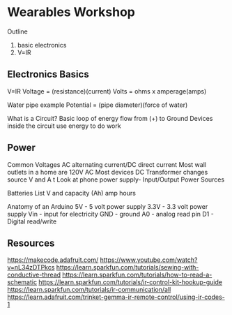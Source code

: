 <H1>Wearables Workshop</H1>

Outline
1. basic electronics
2. V=IR

<h2>Electronics Basics</h2>

V=IR 
Voltage = (resistance)(current)
Volts = ohms x amperage(amps)

Water pipe example
Potential = (pipe diameter)(force of water)

What is a Circuit? Basic loop of energy flow from (+) to Ground
Devices inside the circuit use energy to do work

<h2>Power</h2>
Common Voltages
AC alternating current/DC direct current
Most wall outlets in a home are 120V AC
Most devices DC
Transformer changes source V and A t
Look at phone power supply- Input/Output
Power Sources

Batteries
List V and capacity (Ah) amp hours

Anatomy of an Arduino 
5V - 5 volt power supply
3.3V - 3.3 volt power supply
Vin - input for electricity
GND - ground
A0 - analog read pin
D1 - Digital read/write

<h2>Resources</h2>

https://makecode.adafruit.com/
https://www.youtube.com/watch?v=nL34zDTPkcs
https://learn.sparkfun.com/tutorials/sewing-with-conductive-thread
https://learn.sparkfun.com/tutorials/how-to-read-a-schematic
https://learn.sparkfun.com/tutorials/ir-control-kit-hookup-guide
https://learn.sparkfun.com/tutorials/ir-communication/all
https://learn.adafruit.com/trinket-gemma-ir-remote-control/using-ir-codes-1
